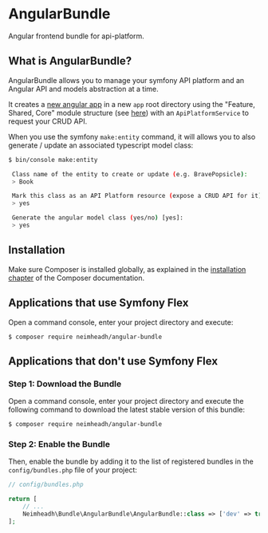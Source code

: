 # AngularBundle
Angular frontend bundle for api-platform.

## What is AngularBundle?

AngularBundle allows you to manage your symfony API platform and an Angular
API and models abstraction at a time.

It creates a [new angular app](./Resources/doc/newAngularApp.md) in a new `app`
root directory using the "Feature, Shared, Core" module structure (see
[here](https://www.intertech.com/angular-module-tutorial-application-structure-using-modules/))
with an `ApiPlatformService` to request your CRUD API.

When you use the symfony `make:entity` command, it will allows you to also
generate / update an associated typescript model class:

```bash
$ bin/console make:entity

 Class name of the entity to create or update (e.g. BravePopsicle):
 > Book

 Mark this class as an API Platform resource (expose a CRUD API for it) (yes/no) [no]:
 > yes

 Generate the angular model class (yes/no) [yes]:
 > yes

```

## Installation

Make sure Composer is installed globally, as explained in the
[installation chapter](https://getcomposer.org/doc/00-intro.md)
of the Composer documentation.

Applications that use Symfony Flex
----------------------------------

Open a command console, enter your project directory and execute:

```console
$ composer require neimheadh/angular-bundle
```

Applications that don't use Symfony Flex
----------------------------------------

### Step 1: Download the Bundle

Open a command console, enter your project directory and execute the
following command to download the latest stable version of this bundle:

```console
$ composer require neimheadh/angular-bundle
```

### Step 2: Enable the Bundle

Then, enable the bundle by adding it to the list of registered bundles
in the `config/bundles.php` file of your project:

```php
// config/bundles.php

return [
    // ...
    Neimheadh\Bundle\AngularBundle\AngularBundle::class => ['dev' => true],
];
```
